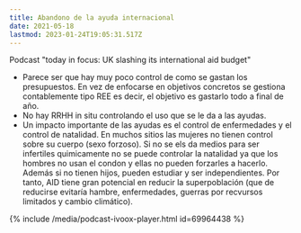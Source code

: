 ```yaml
---
title: Abandono de la ayuda internacional
date: 2021-05-18
lastmod: 2023-01-24T19:05:31.517Z
---
```


Podcast "today in focus: UK slashing its international aid budget"
- Parece ser que hay muy poco control de como se gastan los presupuestos. En vez de enfocarse en objetivos concretos se gestiona contablemente tipo REE es decir, el objetivo es gastarlo todo a final de año.
- No hay RRHH in situ controlando el uso que se le da a las ayudas.
- Un impacto importante de las ayudas es el control de enfermedades y el control de natalidad. En muchos sitios las mujeres no tienen control sobre su cuerpo (sexo forzoso). Si no se els da medios para ser infertiles quimicamente no se puede controlar la natalidad ya que los hombres no usan el condon y ellas no pueden forzarles a hacerlo. Además si no tienen hijos, pueden estudiar y ser independientes. Por tanto, AID tiene gran potencial en reducir la superpoblación (que de reducirse evitaría hambre, enfermedades, guerras por recvursos limitados y cambio climático).

{% include /media/podcast-ivoox-player.html  id=69964438 %}
